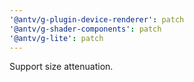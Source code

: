 ```yaml
---
'@antv/g-plugin-device-renderer': patch
'@antv/g-shader-components': patch
'@antv/g-lite': patch
---
```


Support size attenuation.
